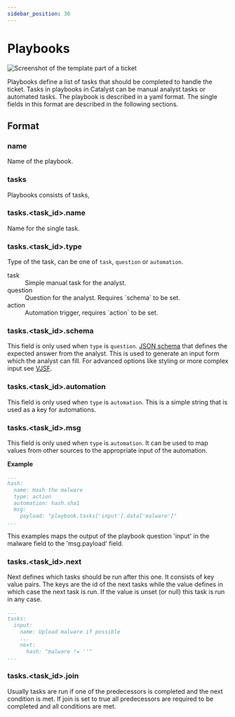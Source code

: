```yaml
---
sidebar_position: 30
---
```


# Playbooks

![Screenshot of the template part of a ticket](/screenshots/playbooks.png)

Playbooks define a list of tasks that should be completed to handle the ticket. Tasks in playbooks in Catalyst can be
manual analyst tasks or automated tasks. The playbook is described in a yaml format. The single fields in this format
are described in the following sections.

## Format

### name

Name of the playbook.

### tasks

Playbooks consists of tasks,

### tasks.&lt;task_id&gt;.name

Name for the single task.

### tasks.&lt;task_id&gt;.type

Type of the task, can be one of `task`, `question` or `automation`.
<dl>
<dt>task</dt>
<dd>Simple manual task for the analyst.</dd>
<dt>question</dt>
<dd>Question for the analyst. Requires `schema` to be set.</dd>
<dt>action</dt>
<dd>Automation trigger, requires `action` to be set.</dd>
</dl>

### tasks.&lt;task_id&gt;.schema

This field is only used when `type` is `question`.
<a href="https://json-schema.org/">JSON schema</a> that defines the expected answer from the analyst. This is used to
generate an input form which the analyst can fill. For advanced options like styling or more complex input
see <a href="https://koumoul-dev.github.io/vuetify-jsonschema-form/latest/">VJSF</a>.

### tasks.&lt;task_id&gt;.automation

This field is only used when `type` is `automation`. This is a simple string that is used as a key for
automations.

### tasks.&lt;task_id&gt;.msg

This field is only used when `type` is `automation`. It can be used to map values from other sources to
the appropriate input of the automation.

<b>Example</b>

```yaml
...
hash:
  name: Hash the malware
  type: action
  automation: hash.sha1
  msg:
    payload: "playbook.tasks['input'].data['malware']"
...
```

This examples maps the output of the playbook question 'input' in the malware field to the 'msg.payload' field.

### tasks.&lt;task_id&gt;.next

Next defines which tasks should be run after this one. It consists of key value pairs. The keys are the id of the next
tasks while the value defines in which case the next task is run. If the value is unset (or null) this task is run in
any case.

```yaml
...
tasks:
  input:
    name: Upload malware if possible
    ...
    next:
      hash: "malware != ''"
...
```

### tasks.&lt;task_id&gt;.join

Usually tasks are run if one of the predecessors is completed and the next condition is met. If join is set to true all
predecessors are required to be completed and all conditions are met.

